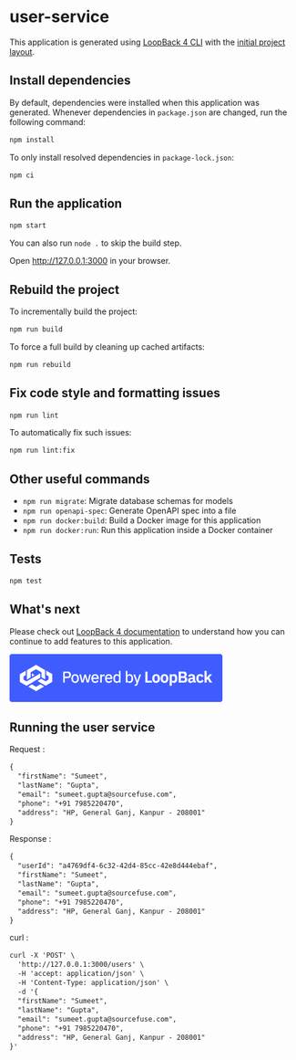 # user-service

This application is generated using [LoopBack 4 CLI](https://loopback.io/doc/en/lb4/Command-line-interface.html) with the
[initial project layout](https://loopback.io/doc/en/lb4/Loopback-application-layout.html).

## Install dependencies

By default, dependencies were installed when this application was generated.
Whenever dependencies in `package.json` are changed, run the following command:

```sh
npm install
```

To only install resolved dependencies in `package-lock.json`:

```sh
npm ci
```

## Run the application

```sh
npm start
```

You can also run `node .` to skip the build step.

Open http://127.0.0.1:3000 in your browser.

## Rebuild the project

To incrementally build the project:

```sh
npm run build
```

To force a full build by cleaning up cached artifacts:

```sh
npm run rebuild
```

## Fix code style and formatting issues

```sh
npm run lint
```

To automatically fix such issues:

```sh
npm run lint:fix
```

## Other useful commands

- `npm run migrate`: Migrate database schemas for models
- `npm run openapi-spec`: Generate OpenAPI spec into a file
- `npm run docker:build`: Build a Docker image for this application
- `npm run docker:run`: Run this application inside a Docker container

## Tests

```sh
npm test
```

## What's next

Please check out [LoopBack 4 documentation](https://loopback.io/doc/en/lb4/) to
understand how you can continue to add features to this application.

[![LoopBack](https://github.com/loopbackio/loopback-next/raw/master/docs/site/imgs/branding/Powered-by-LoopBack-Badge-(blue)-@2x.png)](http://loopback.io/)

## Running the user service

Request : 
```
{
  "firstName": "Sumeet",
  "lastName": "Gupta",
  "email": "sumeet.gupta@sourcefuse.com",
  "phone": "+91 7985220470",
  "address": "HP, General Ganj, Kanpur - 208001"
}
```


Response :
```
{
  "userId": "a4769df4-6c32-42d4-85cc-42e8d444ebaf",
  "firstName": "Sumeet",
  "lastName": "Gupta",
  "email": "sumeet.gupta@sourcefuse.com",
  "phone": "+91 7985220470",
  "address": "HP, General Ganj, Kanpur - 208001"
}
```

curl : 

```curl
curl -X 'POST' \
  'http://127.0.0.1:3000/users' \
  -H 'accept: application/json' \
  -H 'Content-Type: application/json' \
  -d '{
  "firstName": "Sumeet",
  "lastName": "Gupta",
  "email": "sumeet.gupta@sourcefuse.com",
  "phone": "+91 7985220470",
  "address": "HP, General Ganj, Kanpur - 208001"
}'
```